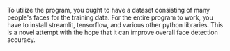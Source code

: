 To utilize the program, you ought to have a dataset consisting of many people's faces for the training data. For the entire program to work, you have to install streamlit, tensorflow, and various other python libraries. This is a novel attempt with the hope that it can improve overall face detection accuracy.
